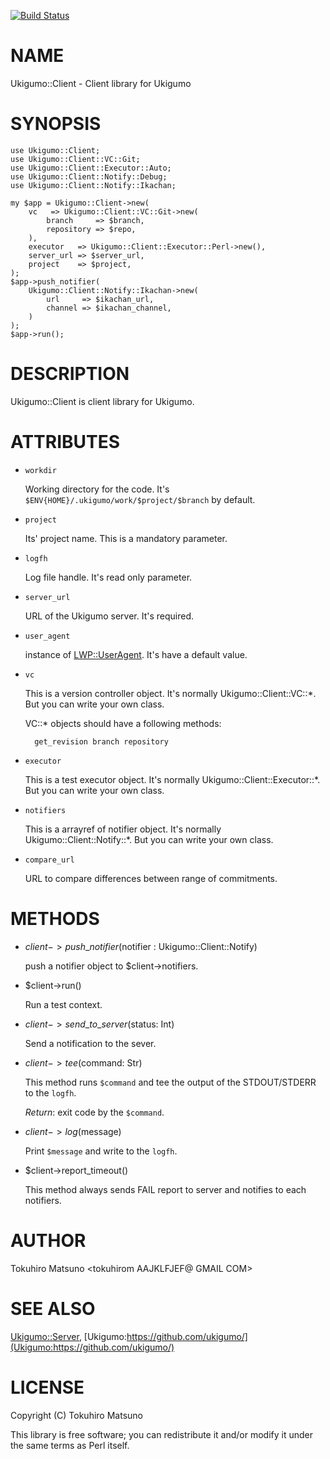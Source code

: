 [![Build Status](https://travis-ci.org/ukigumo/Ukigumo-Client.png?branch=master)](https://travis-ci.org/ukigumo/Ukigumo-Client)
# NAME

Ukigumo::Client - Client library for Ukigumo

# SYNOPSIS

    use Ukigumo::Client;
    use Ukigumo::Client::VC::Git;
    use Ukigumo::Client::Executor::Auto;
    use Ukigumo::Client::Notify::Debug;
    use Ukigumo::Client::Notify::Ikachan;

    my $app = Ukigumo::Client->new(
        vc   => Ukigumo::Client::VC::Git->new(
            branch     => $branch,
            repository => $repo,
        ),
        executor   => Ukigumo::Client::Executor::Perl->new(),
        server_url => $server_url,
        project    => $project,
    );
    $app->push_notifier(
        Ukigumo::Client::Notify::Ikachan->new(
            url     => $ikachan_url,
            channel => $ikachan_channel,
        )
    );
    $app->run();

# DESCRIPTION

Ukigumo::Client is client library for Ukigumo.

# ATTRIBUTES

- `workdir`

    Working directory for the code. It's `$ENV{HOME}/.ukigumo/work/$project/$branch` by default.

- `project`

    Its' project name. This is a mandatory parameter.

- `logfh`

    Log file handle. It's read only parameter.

- `server_url`

    URL of the Ukigumo server. It's required.

- `user_agent`

    instance of [LWP::UserAgent](https://metacpan.org/pod/LWP::UserAgent). It's have a default value.

- `vc`

    This is a version controller object. It's normally Ukigumo::Client::VC::\*. But you can write your own class.

    VC::\* objects should have a following methods:

        get_revision branch repository

- `executor`

    This is a test executor object. It's normally Ukigumo::Client::Executor::\*. But you can write your own class.

- `notifiers`

    This is a arrayref of notifier object. It's normally Ukigumo::Client::Notify::\*. But you can write your own class.

- `compare_url`

    URL to compare differences between range of commitments.

# METHODS

- $client->push\_notifier($notifier : Ukigumo::Client::Notify)

    push a notifier object to $client->notifiers.

- $client->run()

    Run a test context.

- $client->send\_to\_server($status: Int)

    Send a notification to the sever.

- $client->tee($command: Str)

    This method runs `$command` and tee the output of the STDOUT/STDERR to the `logfh`.

    _Return_: exit code by the `$command`.

- $client->log($message)

    Print `$message` and write to the `logfh`.

- $client->report\_timeout()

    This method always sends FAIL report to server and notifies to each notifiers.

# AUTHOR

Tokuhiro Matsuno <tokuhirom AAJKLFJEF@ GMAIL COM>

# SEE ALSO

[Ukigumo::Server](https://metacpan.org/pod/Ukigumo::Server), [Ukigumo:https://github.com/ukigumo/](Ukigumo:https://github.com/ukigumo/)

# LICENSE

Copyright (C) Tokuhiro Matsuno

This library is free software; you can redistribute it and/or modify
it under the same terms as Perl itself.
